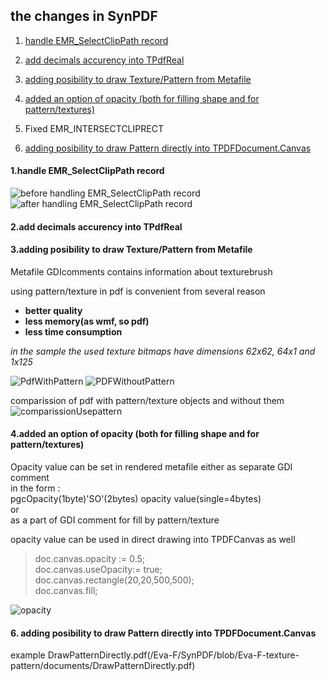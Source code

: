 ## the changes in SynPDF

1. [handle EMR_SelectClipPath record](#1handle-emr_selectclippath-record)

2. [add decimals accurency into TPdfReal](#2add-decimals-accurency-into-tpdfreal)

3. [adding posibility to draw Texture/Pattern from Metafile](#3adding-posibility-to-draw-texturepattern-from-metafile)

4. [added an option of opacity (both for filling shape and for pattern/textures)](#4added-an-option-of-opacity-both-for-filling-shape-and-for-patterntextures)

5. Fixed EMR_INTERSECTCLIPRECT

6. [adding posibility to draw Pattern directly into TPDFDocument.Canvas](#6-adding-posibility-to-draw-pattern-directly-into-tpdfdocumentcanvas)

#### 1.handle EMR_SelectClipPath record



![before handling EMR_SelectClipPath record](https://user-images.githubusercontent.com/3242659/54346352-30631b80-4645-11e9-9cec-d23592e7d01e.png)
![after handling EMR_SelectClipPath record](https://user-images.githubusercontent.com/3242659/54346967-47563d80-4646-11e9-94a4-370ecef90722.png)



#### 2.add decimals accurency into TPdfReal



#### 3.adding posibility to draw Texture/Pattern from Metafile 
Metafile GDIcomments contains information about texturebrush 

using pattern/texture in pdf is convenient from several reason
* **better quality**
* **less memory(as wmf, so pdf)**
* **less time consumption**

*in the sample the used texture bitmaps have dimensions 62x62, 64x1 and 1x125*


![PdfWithPattern](https://user-images.githubusercontent.com/3242659/54348957-87b7ba80-464a-11e9-84f3-fb704d651b10.png)
![PDFWithoutPattern](https://user-images.githubusercontent.com/3242659/54348959-87b7ba80-464a-11e9-9561-c7711b18a8a6.png)

comparission of pdf with pattern/texture objects and without them
![comparissionUsepattern](https://user-images.githubusercontent.com/3242659/54348958-87b7ba80-464a-11e9-93a0-7860e7f282ed.png)

#### 4.added an option of opacity (both for filling shape and for pattern/textures)
Opacity value can be set  in rendered metafile either as separate GDI comment   
in the form :  
  pgcOpacity(1byte)'SO'(2bytes) opacity value(single=4bytes)  
or   
  as a part of GDI comment for fill by pattern/texture  

opacity value can be used in direct drawing into TPDFCanvas as well  
>doc.canvas.opacity := 0.5;  
>doc.canvas.useOpacity:= true;  
>doc.canvas.rectangle(20,20,500,500);  
>doc.canvas.fill;  

![opacity](https://user-images.githubusercontent.com/3242659/56849597-d2d61600-68f6-11e9-8f11-152b8529aede.png)


#### 6. adding posibility to draw Pattern directly into TPDFDocument.Canvas
example DrawPatternDirectly.pdf(/Eva-F/SynPDF/blob/Eva-F-texture-pattern/documents/DrawPatternDirectly.pdf)

